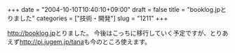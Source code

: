 +++
date = "2004-10-10T10:40:10+09:00"
draft = false
title = "booklog.jpとりました"
categories = ["技術・開発"]
slug = "1211"
+++

<a href="http://booklog.jp" target="_blank">http://booklog.jp</a>とりました。
今後はこっちに移行していく予定ですが、とりあえず<a href="http://pi.jugem.jp/tana" target="_blank">http://pi.jugem.jp/tana</a>も今のところ使えます。
